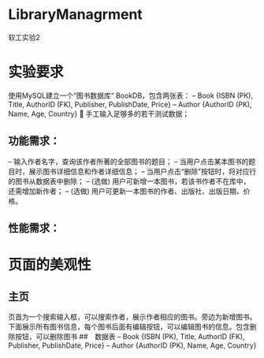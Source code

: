 # LibraryManagrment
软工实验2
# 实验要求
使用MySQL建立一个“图书数据库“ BookDB，包含两张表：
– Book {ISBN (PK), Title, AuthorID (FK), Publisher, PublishDate, Price}
– Author {AuthorID (PK), Name, Age, Country}
 手工输入足够多的若干测试数据；
## 功能需求：
– 输入作者名字，查询该作者所著的全部图书的题目；
– 当用户点击某本图书的题目时，展示图书详细信息和作者详细信息；
– 当用户点击“删除”按钮时，将对应行的图书从数据表中删除；
– (选做) 用户可新增一本图书，若该书作者不在库中，还需增加新作者；
– (选做) 用户可更新一本图书的作者、出版社、出版日期、价格。
## 性能需求：
# 页面的美观性
## 主页
页首为一个搜索输入框，可以搜索作者，展示作者相应的图书。旁边为新增图书。
下面展示所有图书信息，每个图书后面有编辑按钮，可以编辑图书的信息。包含删除按钮，可以删除图书
##　数据表
– Book {ISBN (PK), Title, AuthorID (FK), Publisher, PublishDate, Price}
– Author {AuthorID (PK), Name, Age, Country}

